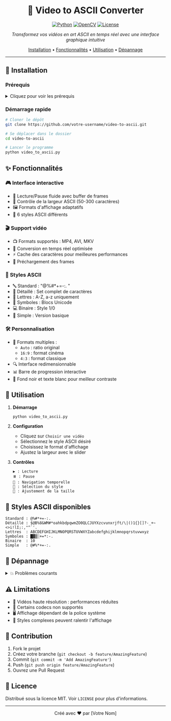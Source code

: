 <div align="center">

# 🎥 Video to ASCII Converter

[![Python](https://img.shields.io/badge/Python-3.x-blue.svg)](https://www.python.org/)
[![OpenCV](https://img.shields.io/badge/OpenCV-4.x-green.svg)](https://opencv.org/)
[![License](https://img.shields.io/badge/License-MIT-yellow.svg)](LICENSE)

*Transformez vos vidéos en art ASCII en temps réel avec une interface graphique intuitive*

[Installation](#-installation) •
[Fonctionnalités](#-fonctionnalités) •
[Utilisation](#-utilisation) •
[Dépannage](#-dépannage)

---

</div>

## 🚀 Installation

### Prérequis

<details>
<summary>Cliquez pour voir les prérequis</summary>

```bash
# Installation des dépendances Python
pip install opencv-python numpy tkinter

# Selon votre système d'exploitation
# Ubuntu/Debian
sudo apt-get install python3-tk

# Fedora
sudo dnf install python3-tkinter

# macOS avec Homebrew
brew install python-tk
```
</details>

### Démarrage rapide

```bash
# Cloner le dépôt
git clone https://github.com/votre-username/video-to-ascii.git

# Se déplacer dans le dossier
cd video-to-ascii

# Lancer le programme
python video_to_ascii.py
```

## ✨ Fonctionnalités

### 🎮 Interface interactive
- 🎯 Lecture/Pause fluide avec buffer de frames
- 📏 Contrôle de la largeur ASCII (50-300 caractères)
- 🖼️ Formats d'affichage adaptatifs
- 🎨 6 styles ASCII différents

### 🎬 Support vidéo
- 📺 Formats supportés : MP4, AVI, MKV
- 🔄 Conversion en temps réel optimisée
- ⚡ Cache des caractères pour meilleures performances
- 🎦 Préchargement des frames

### 🎨 Styles ASCII
- 🔤 Standard : "@%#*+=-:. "
- 📝 Détaillé : Set complet de caractères
- 📑 Lettres : A-Z, a-z uniquement
- 💠 Symboles : Blocs Unicode
- 💻 Binaire : Style 1/0
- 🎯 Simple : Version basique

### 🛠️ Personnalisation
- 📐 Formats multiples :
  - `Auto` : ratio original
  - `16:9` : format cinéma
  - `4:3` : format classique
- 🔍 Interface redimensionnable
- 📊 Barre de progression interactive
- 🎪 Fond noir et texte blanc pour meilleur contraste

## 📖 Utilisation

1. **Démarrage**
   ```bash
   python video_to_ascii.py
   ```

2. **Configuration**
   - Cliquez sur `Choisir une vidéo`
   - Sélectionnez le style ASCII désiré
   - Choisissez le format d'affichage
   - Ajustez la largeur avec le slider

3. **Contrôles**
   ```
   ▶️ : Lecture
   ⏸️ : Pause
   🔄 : Navigation temporelle
   🎨 : Sélection du style
   📐 : Ajustement de la taille
   ```

## 🎯 Styles ASCII disponibles

```
Standard : @%#*+=-:. 
Détaillé : $@B%8&WM#*oahkbdpqwmZO0QLCJUYXzcvunxrjft/\|()1{}[]?-_+~<>i!lI;:,"^`'. 
Lettres  : ABCDEFGHIJKLMNOPQRSTUVWXYZabcdefghijklmnopqrstuvwxyz
Symboles : █▓▒░+=*:-. 
Binaire  : 10 
Simple   : @#%*+=-:. 
```

## 🔧 Dépannage

<details>
<summary>💥 Problèmes courants</summary>

### 🚫 Le programme ne démarre pas
```bash
# Vérifier Python
python --version

# Vérifier les dépendances
pip list | grep -E "opencv-python|numpy"
```

### 🐌 Performances lentes
- Réduire la largeur ASCII
- Choisir un style plus simple
- Vérifier la résolution source
- Désactiver les styles complexes
</details>

## ⚠️ Limitations

- 🎥 Vidéos haute résolution : performances réduites
- 📼 Certains codecs non supportés
- 🖥️ Affichage dépendant de la police système
- 🎪 Styles complexes peuvent ralentir l'affichage

## 🤝 Contribution

1. Fork le projet
2. Créez votre branche (`git checkout -b feature/AmazingFeature`)
3. Commit (`git commit -m 'Add AmazingFeature'`)
4. Push (`git push origin feature/AmazingFeature`)
5. Ouvrez une Pull Request

## 📜 Licence

Distribué sous la licence MIT. Voir `LICENSE` pour plus d'informations.

<div align="center">

---
Créé avec ❤️ par [Votre Nom]

</div>
